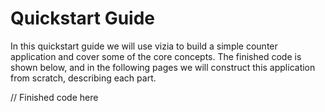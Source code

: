 # Quickstart Guide

In this quickstart guide we will use vizia to build a simple counter application and cover some of the core concepts. The finished code is shown below, and in the following pages we will construct this application from scratch, describing each part.

// Finished code here